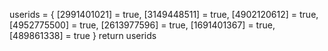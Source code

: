 userids = {
[2991401021] = true,
[3149448511] = true,
[4902120612] = true,
[4952775500] = true,
[2613977596] = true,
[1691401367] = true,
[489861338] = true
}
return userids

